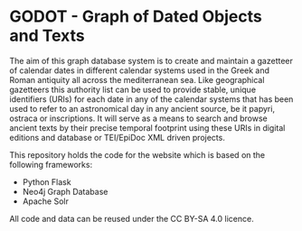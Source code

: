 # GODOT - Graph of Dated Objects and Texts

The aim of this graph database system is to create and maintain a gazetteer of calendar dates in different calendar systems used in the Greek and Roman antiquity all across the mediterranean sea. 
Like geographical gazetteers this authority list can be used to provide stable, unique identifiers (URIs) for each date in any of the calendar systems that has been used to refer to an astronomical day in any ancient source, be it papyri, ostraca or inscriptions. 
It will serve as a means to search and browse ancient texts by their precise temporal footprint using these URIs in digital editions and database or TEI/EpiDoc XML driven projects. 

This repository holds the code for the website which is based on the following frameworks:

- Python Flask
- Neo4j Graph Database
- Apache Solr

All code and data can be reused under the CC BY-SA 4.0 licence.

